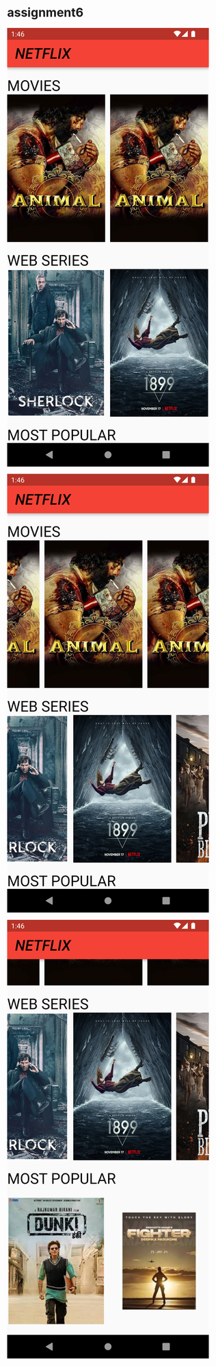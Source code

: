 # assignment6

![alt text](Screenshot_1706688976-1.png) 

![alt text](Screenshot_1706688986-1.png) 

![alt text](Screenshot_1706688993-1.png)
